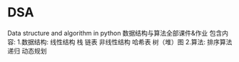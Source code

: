 # DSA
Data structure and algorithm in python
数据结构与算法全部课件&作业
包含内容:
1.数据结构:
线性结构 栈 链表
非线性结构 哈希表 树（堆）图
2.算法:
排序算法 递归 动态规划
